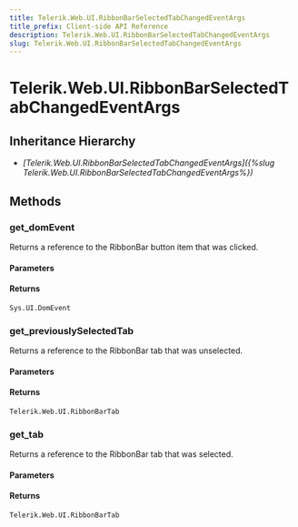 ```yaml
---
title: Telerik.Web.UI.RibbonBarSelectedTabChangedEventArgs
title_prefix: Client-side API Reference
description: Telerik.Web.UI.RibbonBarSelectedTabChangedEventArgs
slug: Telerik.Web.UI.RibbonBarSelectedTabChangedEventArgs
---
```


# Telerik.Web.UI.RibbonBarSelectedTabChangedEventArgs 

## Inheritance Hierarchy

* *[Telerik.Web.UI.RibbonBarSelectedTabChangedEventArgs]({%slug Telerik.Web.UI.RibbonBarSelectedTabChangedEventArgs%})*


## Methods

### get_domEvent

Returns a reference to the RibbonBar button item that was clicked.

#### Parameters

#### Returns

`Sys.UI.DomEvent` 

### get_previouslySelectedTab

Returns a reference to the RibbonBar tab that was unselected.

#### Parameters

#### Returns

`Telerik.Web.UI.RibbonBarTab`
### get_tab

Returns a reference to the RibbonBar tab that was selected.

#### Parameters

#### Returns

`Telerik.Web.UI.RibbonBarTab` 



